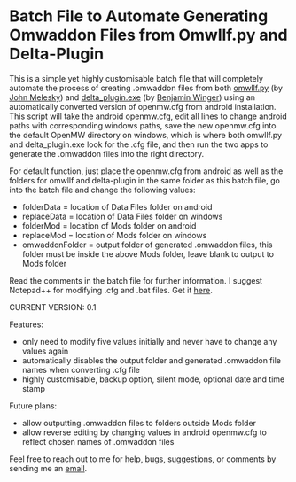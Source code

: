 <h1>Batch File to Automate Generating Omwaddon Files from Omwllf.py and Delta-Plugin</h1>

This is a simple yet highly customisable batch file that will completely automate the process of creating .omwaddon files from both <a href="https://github.com/jmelesky/omwllf">omwllf.py</a> (by <a href="https://github.com/jmelesky">John Melesky</a>) and <a href="https://gitlab.com/bmwinger/delta-plugin/-/releases">delta_plugin.exe</a> (by <a href="https://gitlab.com/bmwinger">Benjamin Winger</a>) using an automatically converted version of openmw.cfg from android installation. This script will take the android openmw.cfg, edit all lines to change android paths with corresponding windows paths, save the new openmw.cfg into the default OpenMW directory on windows, which is where both omwllf.py and delta_plugin.exe look for the .cfg file, and then run the two apps to generate the .omwaddon files into the right directory.

For default function, just place the openmw.cfg from android as well as the folders for omwllf and delta-plugin in the same folder as this batch file, go into the batch file and change the following values:

- folderData = location of Data Files folder on android
- replaceData = location of Data Files folder on windows
- folderMod = location of Mods folder on android
- replaceMod = location of Mods folder on windows
- omwaddonFolder = output folder of generated .omwaddon files, this folder must be inside the above Mods folder, leave blank to output to Mods folder

Read the comments in the batch file for further information. I suggest Notepad++ for modifying .cfg and .bat files. Get it <a href="https://notepad-plus-plus.org/downloads/">here</a>.

CURRENT VERSION: 0.1

Features:

- only need to modify five values initially and never have to change any values again
- automatically disables the output folder and generated .omwaddon file names when converting .cfg file
- highly customisable, backup option, silent mode, optional date and time stamp

Future plans:

- allow outputting .omwaddon files to folders outside Mods folder
- allow reverse editing by changing values in android openmw.cfg to reflect chosen names of .omwaddon files

Feel free to reach out to me for help, bugs, suggestions, or comments by sending me an <a href="mailto:r_b_inc@yahoo.ca">email</a>.
